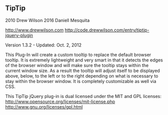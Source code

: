 ## TipTip

2010 Drew Wilson
2016 Daniell Mesquita

http://www.drewwilson.com
http://code.drewwilson.com/entry/tiptip-jquery-plugin

Version 1.3.2   -   Updated: Oct. 2, 2012

This Plug-In will create a custom tooltip to replace the default
browser tooltip. It is extremely lightweight and very smart in
that it detects the edges of the browser window and will make sure
the tooltip stays within the current window size. As a result the
tooltip will adjust itself to be displayed above, below, to the left 
or to the right depending on what is necessary to stay within the
browser window. It is completely customizable as well via CSS.

This TipTip jQuery plug-in is dual licensed under the MIT and GPL licenses:
http://www.opensource.org/licenses/mit-license.php
http://www.gnu.org/licenses/gpl.html
